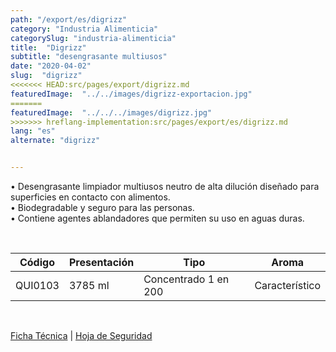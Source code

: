 ```yaml
---
path: "/export/es/digrizz"
category: "Industria Alimenticia"
categorySlug: "industria-alimenticia"
title:  "Digrizz"
subtitle: "desengrasante multiusos"
date: "2020-04-02"
slug:  "digrizz"
<<<<<<< HEAD:src/pages/export/digrizz.md
featuredImage:  "../../images/digrizz-exportacion.jpg"
=======
featuredImage:  "../../../images/digrizz.jpg"
>>>>>>> hreflang-implementation:src/pages/export/es/digrizz.md
lang: "es"
alternate: "digrizz"


---
```

• Desengrasante limpiador multiusos neutro de alta dilución diseñado para superficies en contacto con alimentos. <br/>
• Biodegradable y seguro para las personas.<br/>
• Contiene agentes ablandadores que permiten su uso en aguas duras.

 <br/>
<table class="min-w-full md:min-w-0 divide-y-0 divide-gray-200">
          <thead class=" bg-white">
            <tr>
              <th scope="col" class="px-2 py-2 text-center text-xs font-medium text-white bg-primary-default  tracking-wider">
                Código
              </th>
              <th scope="col" class="px-2 py-2 text-center text-xs font-medium text-white bg-primary-lighter tracking-wider">
                Presentación
              </th>
               <th scope="col" class="px-2 py-2 text-center text-xs font-medium text-white bg-primary-default tracking-wider">
                Tipo
              </th>
               <th scope="col" class="px-2 py-2 text-center text-xs font-medium text-white bg-primary-lighter tracking-wider">
                Aroma
              </th>
            </tr>
          </thead>
          <tbody>
            <tr class="bg-gray-300">
              <td class="px-2 py-2 whitespace-nowrap text-xs text-gray-700 text-center">
              QUI0103
              </td>
              <td class="px-2 py-2 whitespace-nowrap text-xs text-gray-700 text-center">
              3785 ml
              </td>
              <td class="px-2 py-2 whitespace-nowrap text-xs text-gray-700 text-center">
              Concentrado 1 en 200
              </td>
              <td class="px-2 py-2 whitespace-nowrap text-xs text-gray-700 text-center">
              Característico
              </td>
            </tr>
          </tbody>
        </table>
        <br>

 <a href="../../../files/FT-exportacion-digrizz.pdf" target="_blank" rel="noopener">Ficha Técnica</a> |
 <a href="../../../files/MSDS-digrizz.pdf" target="_blank" rel="noopener">Hoja de Seguridad</a>
